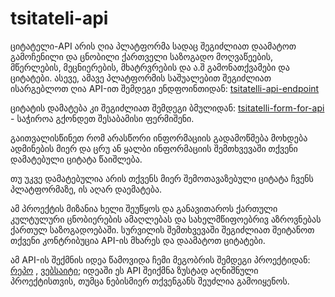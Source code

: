 # tsitateli-api

ციტატელი-API არის ღია პლატფორმა სადაც შეგიძლიათ დაამატოთ გამოჩენილი და ცნობილი ქართველი საზოგადო მოღვაწეების, მწერლების, მეცნიერების, მხატრვრების და ა.შ გამონათქვამები და ციტატები. ასევე, ამავე პლატფორმის საშუალებით შეგიძლიათ ისარგებლოთ ღია API-ით შემდეგი ენდფოინთიდან: [tsitatelli-api-endpoint](https://dev-george1meshveliani-api.pantheonsite.io/meshveliani/apis/georgian-quotes)


ციტატის დამატება კი შეგიძლიათ შემდეგი ბმულიდან: [tsitatelli-form-for-api](https://dev-george1meshveliani-api.pantheonsite.io/node/add/tsitatebi) - საჭიროა გქონდეთ შესაბამისი ფერმიშენი.

გაითვალისწინეთ რომ არასწორი ინფორმაციის გადამოწმება მოხდება ადმინების მიერ და ცრუ ან ყალბი ინფორმაციის შემთხვევაში თქვენი დამატებული ციტატა წაიშლება. 

თუ უკვე დამატებულია არის თქვენს მიერ შემოთავაზებული ციტატა ჩვენს პლატფორმაზე, ის აღარ დაემატება. 

ამ პროექტის მიზანია ხელი შეუწყოს და განავითაროს ქართული კულტულური ცნობიერების ამაღლებას და სახელმწიფოებრივ აზროვნებას ქართულ საზოგადოებაში. სურვილის შემთხვევაში შეგიძლიათ შეიტანოთ თქვენი კონტრიბუცია API-ის მხარეს და დაამატოთ ციტატები.

ამ API-ის შექმნის იდეა წამოვიდა ჩემი მეგობრის შემდეგი პროექტიდან: [რეპო](https://github.com/archiltavdgiridze/tsitatelli) , [ვებსაიტი](https://tsitatelli.vercel.app/); იდეაში ეს API შეიქმნა ზუსტად აღნიშნული პროექტისთვის, თუმცა ნებისმიერ თქვენგანს შეუძლია გამოიყენოს. 

